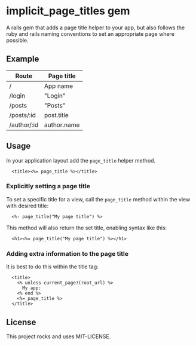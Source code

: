 # implicit_page_titles gem

A rails gem that adds a page title helper to your app, but also follows the ruby and rails naming conventions to set an appropriate page where possible.

## Example

| Route       | Page title  |
|-------------|-------------|
| /           | App name    |
| /login      | "Login"     |
| /posts      | "Posts"     |
| /posts/:id  | post.title  |
| /author/:id | author.name |

## Usage

In your application layout add the `page_title` helper method.

```
  <title><%= page_title %></title>
```

### Explicitly setting a page title

To set a specific title for a view, call the `page_title` method within the view with desired title:

```
  <%- page_title("My page title") %>
```

This method will also return the set title, enabling syntax like this:

```
  <h1><%= page_title("My page title") %></h1>
```

### Adding extra information to the page title

It is best to do this within the title tag:

```
  <title>
    <% unless current_page?(root_url) %>
      My app:
    <% end %>
    <%= page_title %>
  </title>
```




## License

This project rocks and uses MIT-LICENSE.
